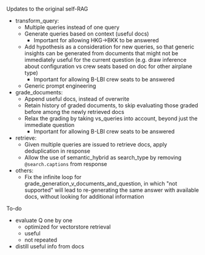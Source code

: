 Updates to the original self-RAG
- transform_query:
    - Multiple queries instead of one query
    - Generate queries based on context (useful docs)
        - Important for allowing HKG->BKK to be answered
    - Add hypothesis as a consideration for new queries, so that generic insights can be generated from documents that might not be immediately useful for the current question (e.g. draw inference about configuration vs crew seats based on doc for other airplane type)
        - Important for allowing B-LBI crew seats to be answered
    - Generic prompt engineering
- grade_documents:
    - Append useful docs, instead of overwrite
    - Retain history of graded documents, to skip evaluating those graded before among the newly retrieved docs
    - Relax the grading by taking vs_queries into account, beyond just the immediate question
        - Important for allowing B-LBI crew seats to be answered 
- retrieve:
    - Given multiple queries are issued to retrieve docs, apply deduplication in response
    - Allow the use of semantic_hybrid as search_type by removing `@search.captions` from response
- others:
    - Fix the infinite loop for grade_generation_v_documents_and_question, in which "not supported" will lead to re-generating the same answer with available docs, without looking for additional information 

To-do
- evaluate Q one by one
    - optimized for vectorstore retrieval
    - useful
    - not repeated
- distill useful info from docs